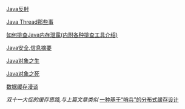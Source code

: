 
[Java反射](https://yq.aliyun.com/articles/61588?spm=5176.8043903.309403.5.Esc4hb)  

[Java Thread那些事](https://yq.aliyun.com/articles/61465?spm=5176.8067842.tagmain.21.768km3)

[如何排查Java内存泄露(内附各种排查工具介绍)](https://yq.aliyun.com/articles/61148?spm=5176.8067842.tagmain.28.768km3)

[Java安全,信息摘要](https://yq.aliyun.com/articles/59967?spm=5176.8067842.tagmain.41.768km3)  

[Java对象之生](https://yq.aliyun.com/articles/55811?spm=5176.8067842.tagmain.97.768km3)

[Java对象之死]()

[数据缓存漫谈](https://yq.aliyun.com/articles/57754?spm=5176.8067842.tagmain.19.tLFNoA)

*双十一大促的缓存思路,与上篇文章类似* 
[一种基于“哨兵”的分布式缓存设计](http://blog.lichengwu.cn/architecture/2015/06/14/distributed-cache/?spm=5176.100239.blogcont57754.9.I6Pmfq)

